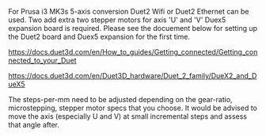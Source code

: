 For Prusa i3 MK3s 5-axis conversion Duet2 Wifi or Duet2 Ethernet can be used. 
Two add extra two stepper motors for axis 'U' and 'V' Duex5 expansion board is required.
Please see the docuement below for setting up the Duet2 board and Duex5 expansion for the first time.

https://docs.duet3d.com/en/How_to_guides/Getting_connected/Getting_connected_to_your_Duet

https://docs.duet3d.com/en/Duet3D_hardware/Duet_2_family/DueX2_and_DueX5

The steps-per-mm need to be adjusted depending on the gear-ratio, microstepping, stepper motor specs that you choose.
It would be advised to move the axis (especially U and V) at small incremental steps and assess that angle after.
